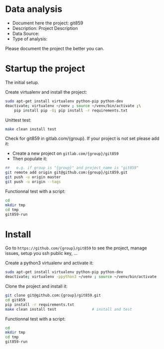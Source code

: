 # Data analysis
- Document here the project: git859
- Description: Project Description
- Data Source:
- Type of analysis:

Please document the project the better you can.

# Startup the project

The initial setup.

Create virtualenv and install the project:
```bash
sudo apt-get install virtualenv python-pip python-dev
deactivate; virtualenv ~/venv ; source ~/venv/bin/activate ;\
    pip install pip -U; pip install -r requirements.txt
```

Unittest test:
```bash
make clean install test
```

Check for git859 in gitlab.com/{group}.
If your project is not set please add it:

- Create a new project on `gitlab.com/{group}/git859`
- Then populate it:

```bash
##   e.g. if group is "{group}" and project_name is "git859"
git remote add origin git@github.com:{group}/git859.git
git push -u origin master
git push -u origin --tags
```

Functionnal test with a script:

```bash
cd
mkdir tmp
cd tmp
git859-run
```

# Install

Go to `https://github.com/{group}/git859` to see the project, manage issues,
setup you ssh public key, ...

Create a python3 virtualenv and activate it:

```bash
sudo apt-get install virtualenv python-pip python-dev
deactivate; virtualenv -ppython3 ~/venv ; source ~/venv/bin/activate
```

Clone the project and install it:

```bash
git clone git@github.com:{group}/git859.git
cd git859
pip install -r requirements.txt
make clean install test                # install and test
```
Functionnal test with a script:

```bash
cd
mkdir tmp
cd tmp
git859-run
```

